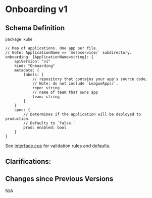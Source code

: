 # Onboarding v1

## Schema Definition

```cue
package kube

// Map of applications. One app per file.
// Note: ApplicationName == `mesoservice/` subdirectory.
onboarding: [ApplicationName=string]: {
    apiVersion: "v1"
    kind: "Onboarding"
    metadata: {
        labels: {
            // repository that contains your app's source code.
            // Note: do not include `LeagueApps/`.
            repo: string
            // name of team that owns app
            team: string
        }
    }
    spec: {
        // Determines if the application will be deployed to production.
        // Defaults to `false.`
        prod: enabled: bool
    }
}

```

See [interface.cue](interface.cue) for validation rules and defaults.

## Clarifications:

## Changes since Previous Versions
N/A
